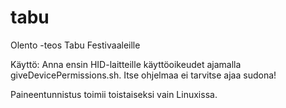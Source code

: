 # tabu
Olento -teos Tabu Festivaaleille

Käyttö:
Anna ensin HID-laitteille käyttöoikeudet ajamalla giveDevicePermissions.sh.
Itse ohjelmaa ei tarvitse ajaa sudona!

Paineentunnistus toimii toistaiseksi vain Linuxissa.
